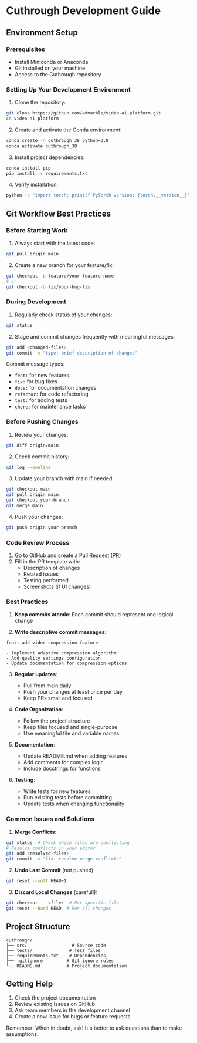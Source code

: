 # Cuthrough Development Guide

## Environment Setup

### Prerequisites
- Install Miniconda or Anaconda
- Git installed on your machine
- Access to the Cuthrough repository

### Setting Up Your Development Environment

1. Clone the repository:
```bash
git clone https://github.com/admarble/video-ai-platform.git
cd video-ai-platform
```

2. Create and activate the Conda environment:
```bash
conda create -n cuthrough_38 python=3.8
conda activate cuthrough_38
```

3. Install project dependencies:
```bash
conda install pip
pip install -r requirements.txt
```

4. Verify installation:
```bash
python -c "import torch; print(f'PyTorch version: {torch.__version__}')"
```

## Git Workflow Best Practices

### Before Starting Work

1. Always start with the latest code:
```bash
git pull origin main
```

2. Create a new branch for your feature/fix:
```bash
git checkout -b feature/your-feature-name
# or
git checkout -b fix/your-bug-fix
```

### During Development

1. Regularly check status of your changes:
```bash
git status
```

2. Stage and commit changes frequently with meaningful messages:
```bash
git add <changed-files>
git commit -m "type: brief description of changes"
```

Commit message types:
- `feat:` for new features
- `fix:` for bug fixes
- `docs:` for documentation changes
- `refactor:` for code refactoring
- `test:` for adding tests
- `chore:` for maintenance tasks

### Before Pushing Changes

1. Review your changes:
```bash
git diff origin/main
```

2. Check commit history:
```bash
git log --oneline
```

3. Update your branch with main if needed:
```bash
git checkout main
git pull origin main
git checkout your-branch
git merge main
```

4. Push your changes:
```bash
git push origin your-branch
```

### Code Review Process

1. Go to GitHub and create a Pull Request (PR)
2. Fill in the PR template with:
   - Description of changes
   - Related issues
   - Testing performed
   - Screenshots (if UI changes)

### Best Practices

1. **Keep commits atomic**: Each commit should represent one logical change

2. **Write descriptive commit messages**:
```
feat: add video compression feature

- Implement adaptive compression algorithm
- Add quality settings configuration
- Update documentation for compression options
```

3. **Regular updates**:
   - Pull from main daily
   - Push your changes at least once per day
   - Keep PRs small and focused

4. **Code Organization**:
   - Follow the project structure
   - Keep files focused and single-purpose
   - Use meaningful file and variable names

5. **Documentation**:
   - Update README.md when adding features
   - Add comments for complex logic
   - Include docstrings for functions

6. **Testing**:
   - Write tests for new features
   - Run existing tests before committing
   - Update tests when changing functionality

### Common Issues and Solutions

1. **Merge Conflicts**:
```bash
git status  # Check which files are conflicting
# Resolve conflicts in your editor
git add <resolved-files>
git commit -m "fix: resolve merge conflicts"
```

2. **Undo Last Commit** (not pushed):
```bash
git reset --soft HEAD~1
```

3. **Discard Local Changes** (careful!):
```bash
git checkout -- <file>  # For specific file
git reset --hard HEAD  # For all changes
```

## Project Structure

```
cuthrough/
├── src/                 # Source code
├── tests/              # Test files
├── requirements.txt    # Dependencies
├── .gitignore         # Git ignore rules
└── README.md          # Project documentation
```

## Getting Help

1. Check the project documentation
2. Review existing issues on GitHub
3. Ask team members in the development channel
4. Create a new issue for bugs or feature requests

Remember: When in doubt, ask! It's better to ask questions than to make assumptions. 